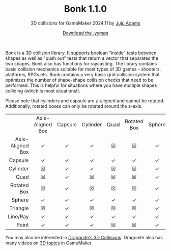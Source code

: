 <h1 align="center">Bonk 1.1.0</h1>

<p align="center">3D collisions for GameMaker 2024.11 by <a href="https://www.jujuadams.com/" target="_blank">Juju Adams</a></p>

<p align="center"><a href="https://github.com/JujuAdams/bonk/releases/">Download the .yymps</a></p>

&nbsp;

Bonk is a 3D collision library. It supports boolean "inside" tests between shapes as well as "push out" tests that return a vector that separates the two shapes. Bonk also has functions for raycasting. The library contains basic collision mechanics suitable for most types of 3D games - shooters, platforms, RPGs etc.  Bonk contains a very basic grid collision system that optimizes the number of shape-shape collision checks that need to be performed. This is helpful for situations where you have multiple shapes colliding (which is most situations!).

Please note that cylinders and capsule are z-aligned and cannot be rotated. Additionally, rotated boxes can only be rotated around the z-axis.

<table>
    <tr>
        <td align="center"></td>
        <td align="center">Axis-Aligned Box</td>
        <td align="center">Capsule</td>
        <td align="center">Cylinder</td>
        <td align="center">Quad</td>
        <td align="center">Rotated Box</td>
        <td align="center">Sphere</td>
        <td align="center">Triangle</td>
        <td align="center">Line/Ray</td>
        <td align="center">Point</td>
    </tr>
    <tr>
        <td align="right">Axis-Aligned Box</td>
        <td align="center">✓</td>
        <td align="center">✓</td>
        <td align="center">✓</td>
        <td align="center">☒</td>
        <td align="center">☒</td>
        <td align="center">✓</td>
        <td align="center">☒</td>
        <td align="center">✓</td>
        <td align="center">✓</td>
    </tr>
    <tr>
        <td align="right">Capsule</td>
        <td align="center">✓</td>
        <td align="center">✓</td>
        <td align="center">✓</td>
        <td align="center">✓</td>
        <td align="center">✓</td>
        <td align="center">✓</td>
        <td align="center">✓</td>
        <td align="center">✓</td>
        <td align="center">✓</td>
    </tr>
    <tr>
        <td align="right">Cylinder</td>
        <td align="center">☒</td>
        <td align="center">✓</td>
        <td align="center">✓</td>
        <td align="center">☒</td>
        <td align="center">☒</td>
        <td align="center">✓</td> 
        <td align="center">☒</td>
        <td align="center">✓</td>
        <td align="center">✓</td>
    </tr>
    <tr>
        <td align="right">Quad</td>
        <td align="center">☒</td>
        <td align="center">✓</td>
        <td align="center">☒</td>
        <td align="center">☒</td>
        <td align="center">☒</td>
        <td align="center">✓</td>
        <td align="center">☒</td>
        <td align="center">✓</td>
        <td align="center">☒</td>
    </tr>
    <tr>
        <td align="right">Rotated Box</td>
        <td align="center">☒</td>
        <td align="center">✓</td>
        <td align="center">☒</td>
        <td align="center">☒</td>
        <td align="center">☒</td>
        <td align="center">✓</td>
        <td align="center">☒</td>
        <td align="center">✓</td>
        <td align="center">☒</td>
    </tr>
    <tr>
        <td align="right">Sphere</td>
        <td align="center">✓</td>
        <td align="center">✓</td>
        <td align="center">✓</td>
        <td align="center">✓</td>
        <td align="center">✓</td>
        <td align="center">✓</td>
        <td align="center">✓</td>
        <td align="center">✓</td>
        <td align="center">✓</td>
    </tr>
    <tr>
        <td align="right">Triangle</td>
        <td align="center">☒</td>
        <td align="center">✓</td>
        <td align="center">☒</td>
        <td align="center">☒</td>
        <td align="center">☒</td>
        <td align="center">✓</td>
        <td align="center">☒</td>
        <td align="center">✓</td>
        <td align="center">☒</td>
    </tr>
    <tr>
        <td align="right">Line/Ray</td>
        <td align="center">✓</td>
        <td align="center">✓</td>
        <td align="center">✓</td>
        <td align="center">✓</td>
        <td align="center">✓</td>
        <td align="center">✓</td>
        <td align="center">✓</td>
        <td align="center">☒</td>
        <td align="center">☒</td>
    </tr>
    <tr>
        <td align="right">Point</td>
        <td align="center">✓</td>
        <td align="center">✓</td>
        <td align="center">✓</td>
        <td align="center">☒</td>
        <td align="center">☒</td>
        <td align="center">✓</td>
        <td align="center">☒</td>
        <td align="center">☒</td>
        <td align="center">☒</td>
    </tr>
</table>

You may also be interested in [Dragonite's 3D Collisions](https://dragonite.itch.io/collisions). Dragonite also has many videos on [3D topics](https://youtube.com/@DragoniteSpam?feature=shared) in GameMaker.
